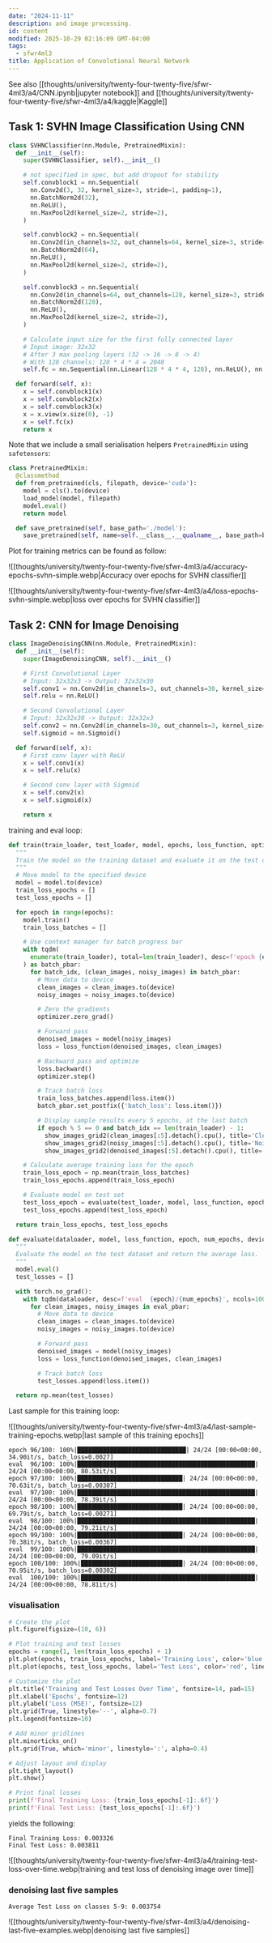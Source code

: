 ```yaml
---
date: "2024-11-11"
description: and image processing.
id: content
modified: 2025-10-29 02:16:09 GMT-04:00
tags:
  - sfwr4ml3
title: Application of Convolutional Neural Network
---
```


See also [[thoughts/university/twenty-four-twenty-five/sfwr-4ml3/a4/CNN.ipynb|jupyter notebook]] and [[thoughts/university/twenty-four-twenty-five/sfwr-4ml3/a4/kaggle|Kaggle]]

## Task 1: SVHN Image Classification Using CNN

```python
class SVHNClassifier(nn.Module, PretrainedMixin):
  def __init__(self):
    super(SVHNClassifier, self).__init__()

    # not specified in spec, but add dropout for stability
    self.convblock1 = nn.Sequential(
      nn.Conv2d(3, 32, kernel_size=3, stride=1, padding=1),
      nn.BatchNorm2d(32),
      nn.ReLU(),
      nn.MaxPool2d(kernel_size=2, stride=2),
    )

    self.convblock2 = nn.Sequential(
      nn.Conv2d(in_channels=32, out_channels=64, kernel_size=3, stride=1, padding=1),
      nn.BatchNorm2d(64),
      nn.ReLU(),
      nn.MaxPool2d(kernel_size=2, stride=2),
    )

    self.convblock3 = nn.Sequential(
      nn.Conv2d(in_channels=64, out_channels=128, kernel_size=3, stride=1, padding=1),
      nn.BatchNorm2d(128),
      nn.ReLU(),
      nn.MaxPool2d(kernel_size=2, stride=2),
    )

    # Calculate input size for the first fully connected layer
    # Input image: 32x32
    # After 3 max pooling layers (32 -> 16 -> 8 -> 4)
    # With 128 channels: 128 * 4 * 4 = 2048
    self.fc = nn.Sequential(nn.Linear(128 * 4 * 4, 128), nn.ReLU(), nn.Linear(128, 10))

  def forward(self, x):
    x = self.convblock1(x)
    x = self.convblock2(x)
    x = self.convblock3(x)
    x = x.view(x.size(0), -1)
    x = self.fc(x)
    return x
```

Note that we include a small serialisation helpers `PretrainedMixin` using `safetensors`:

```python
class PretrainedMixin:
  @classmethod
  def from_pretrained(cls, filepath, device='cuda'):
    model = cls().to(device)
    load_model(model, filepath)
    model.eval()
    return model

  def save_pretrained(self, base_path='./model'):
    save_pretrained(self, name=self.__class__.__qualname__, base_path=base_path)
```

Plot for training metrics can be found as follow:

![[thoughts/university/twenty-four-twenty-five/sfwr-4ml3/a4/accuracy-epochs-svhn-simple.webp|Accuracy over epochs for SVHN classifier]]

![[thoughts/university/twenty-four-twenty-five/sfwr-4ml3/a4/loss-epochs-svhn-simple.webp|loss over epochs for SVHN classifier]]

## Task 2: CNN for Image Denoising

```python
class ImageDenoisingCNN(nn.Module, PretrainedMixin):
  def __init__(self):
    super(ImageDenoisingCNN, self).__init__()

    # First Convolutional Layer
    # Input: 32x32x3 -> Output: 32x32x30
    self.conv1 = nn.Conv2d(in_channels=3, out_channels=30, kernel_size=3, padding=1, stride=1)
    self.relu = nn.ReLU()

    # Second Convolutional Layer
    # Input: 32x32x30 -> Output: 32x32x3
    self.conv2 = nn.Conv2d(in_channels=30, out_channels=3, kernel_size=3, padding=1, stride=1)
    self.sigmoid = nn.Sigmoid()

  def forward(self, x):
    # First conv layer with ReLU
    x = self.conv1(x)
    x = self.relu(x)

    # Second conv layer with Sigmoid
    x = self.conv2(x)
    x = self.sigmoid(x)

    return x
```

training and eval loop:

```python
def train(train_loader, test_loader, model, epochs, loss_function, optimizer, device='cuda'):
  """
  Train the model on the training dataset and evaluate it on the test dataset.
  """
  # Move model to the specified device
  model = model.to(device)
  train_loss_epochs = []
  test_loss_epochs = []

  for epoch in range(epochs):
    model.train()
    train_loss_batches = []

    # Use context manager for batch progress bar
    with tqdm(
      enumerate(train_loader), total=len(train_loader), desc=f'epoch {epoch + 1}/{epochs}', ncols=100
    ) as batch_pbar:
      for batch_idx, (clean_images, noisy_images) in batch_pbar:
        # Move data to device
        clean_images = clean_images.to(device)
        noisy_images = noisy_images.to(device)

        # Zero the gradients
        optimizer.zero_grad()

        # Forward pass
        denoised_images = model(noisy_images)
        loss = loss_function(denoised_images, clean_images)

        # Backward pass and optimize
        loss.backward()
        optimizer.step()

        # Track batch loss
        train_loss_batches.append(loss.item())
        batch_pbar.set_postfix({'batch_loss': loss.item()})

        # Display sample results every 5 epochs, at the last batch
        if epoch % 5 == 0 and batch_idx == len(train_loader) - 1:
          show_images_grid2(clean_images[:5].detach().cpu(), title='Clean', cols=5)
          show_images_grid2(noisy_images[:5].detach().cpu(), title='Noisy', cols=5)
          show_images_grid2(denoised_images[:5].detach().cpu(), title='Denoised', cols=5)

    # Calculate average training loss for the epoch
    train_loss_epoch = np.mean(train_loss_batches)
    train_loss_epochs.append(train_loss_epoch)

    # Evaluate model on test set
    test_loss_epoch = evaluate(test_loader, model, loss_function, epoch + 1, num_epochs, device=device)
    test_loss_epochs.append(test_loss_epoch)

  return train_loss_epochs, test_loss_epochs

def evaluate(dataloader, model, loss_function, epoch, num_epochs, device='cuda'):
  """
  Evaluate the model on the test dataset and return the average loss.
  """
  model.eval()
  test_losses = []

  with torch.no_grad():
    with tqdm(dataloader, desc=f'eval  {epoch}/{num_epochs}', ncols=100) as eval_pbar:
      for clean_images, noisy_images in eval_pbar:
        # Move data to device
        clean_images = clean_images.to(device)
        noisy_images = noisy_images.to(device)

        # Forward pass
        denoised_images = model(noisy_images)
        loss = loss_function(denoised_images, clean_images)

        # Track batch loss
        test_losses.append(loss.item())

  return np.mean(test_losses)
```

Last sample for this training loop:

![[thoughts/university/twenty-four-twenty-five/sfwr-4ml3/a4/last-sample-training-epochs.webp|last sample of this training epochs]]

```text
epoch 96/100: 100%|██████████████████████████████| 24/24 [00:00<00:00, 34.90it/s, batch_loss=0.0027]
eval  96/100: 100%|█████████████████████████████████████████████████| 24/24 [00:00<00:00, 80.53it/s]
epoch 97/100: 100%|█████████████████████████████| 24/24 [00:00<00:00, 70.63it/s, batch_loss=0.00307]
eval  97/100: 100%|█████████████████████████████████████████████████| 24/24 [00:00<00:00, 78.39it/s]
epoch 98/100: 100%|█████████████████████████████| 24/24 [00:00<00:00, 69.79it/s, batch_loss=0.00271]
eval  98/100: 100%|█████████████████████████████████████████████████| 24/24 [00:00<00:00, 79.21it/s]
epoch 99/100: 100%|█████████████████████████████| 24/24 [00:00<00:00, 70.38it/s, batch_loss=0.00367]
eval  99/100: 100%|█████████████████████████████████████████████████| 24/24 [00:00<00:00, 79.09it/s]
epoch 100/100: 100%|████████████████████████████| 24/24 [00:00<00:00, 70.95it/s, batch_loss=0.00302]
eval  100/100: 100%|████████████████████████████████████████████████| 24/24 [00:00<00:00, 78.81it/s]
```

### visualisation

```python
# Create the plot
plt.figure(figsize=(10, 6))

# Plot training and test losses
epochs = range(1, len(train_loss_epochs) + 1)
plt.plot(epochs, train_loss_epochs, label='Training Loss', color='blue', linestyle='-')
plt.plot(epochs, test_loss_epochs, label='Test Loss', color='red', linestyle='-')

# Customize the plot
plt.title('Training and Test Losses Over Time', fontsize=14, pad=15)
plt.xlabel('Epochs', fontsize=12)
plt.ylabel('Loss (MSE)', fontsize=12)
plt.grid(True, linestyle='--', alpha=0.7)
plt.legend(fontsize=10)

# Add minor gridlines
plt.minorticks_on()
plt.grid(True, which='minor', linestyle=':', alpha=0.4)

# Adjust layout and display
plt.tight_layout()
plt.show()

# Print final losses
print(f'Final Training Loss: {train_loss_epochs[-1]:.6f}')
print(f'Final Test Loss: {test_loss_epochs[-1]:.6f}')
```

yields the following:

```text
Final Training Loss: 0.003326
Final Test Loss: 0.003811
```

![[thoughts/university/twenty-four-twenty-five/sfwr-4ml3/a4/training-test-loss-over-time.webp|training and test loss of denoising image over time]]

### denoising last five samples

```text
Average Test Loss on classes 5-9: 0.003754
```

![[thoughts/university/twenty-four-twenty-five/sfwr-4ml3/a4/denoising-last-five-examples.webp|denoising last five samples]]
